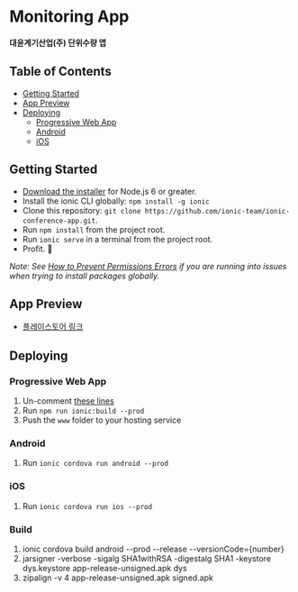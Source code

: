 # Monitoring App

**대윤계기산업(주) 단위수량 앱**


## Table of Contents
- [Getting Started](#getting-started)
- [App Preview](#app-preview)
- [Deploying](#deploying)
  - [Progressive Web App](#progressive-web-app)
  - [Android](#android)
  - [iOS](#ios)


## Getting Started

* [Download the installer](https://nodejs.org/) for Node.js 6 or greater.
* Install the ionic CLI globally: `npm install -g ionic`
* Clone this repository: `git clone https://github.com/ionic-team/ionic-conference-app.git`.
* Run `npm install` from the project root.
* Run `ionic serve` in a terminal from the project root.
* Profit. :tada:

_Note: See [How to Prevent Permissions Errors](https://docs.npmjs.com/getting-started/fixing-npm-permissions) if you are running into issues when trying to install packages globally._


## App Preview

- [플레이스토어 링크](https://play.google.com/store/apps/details?id=com.dymeter.unit)


## Deploying

### Progressive Web App

1. Un-comment [these lines](https://github.com/ionic-team/ionic2-app-base/blob/master/src/index.html#L21)
2. Run `npm run ionic:build --prod`
3. Push the `www` folder to your hosting service

### Android

1. Run `ionic cordova run android --prod`

### iOS

1. Run `ionic cordova run ios --prod`

### Build
1. ionic cordova build android --prod --release --versionCode={number}
2. jarsigner -verbose -sigalg SHA1withRSA -digestalg SHA1 -keystore dys.keystore app-release-unsigned.apk dys
3. zipalign -v 4 app-release-unsigned.apk signed.apk


